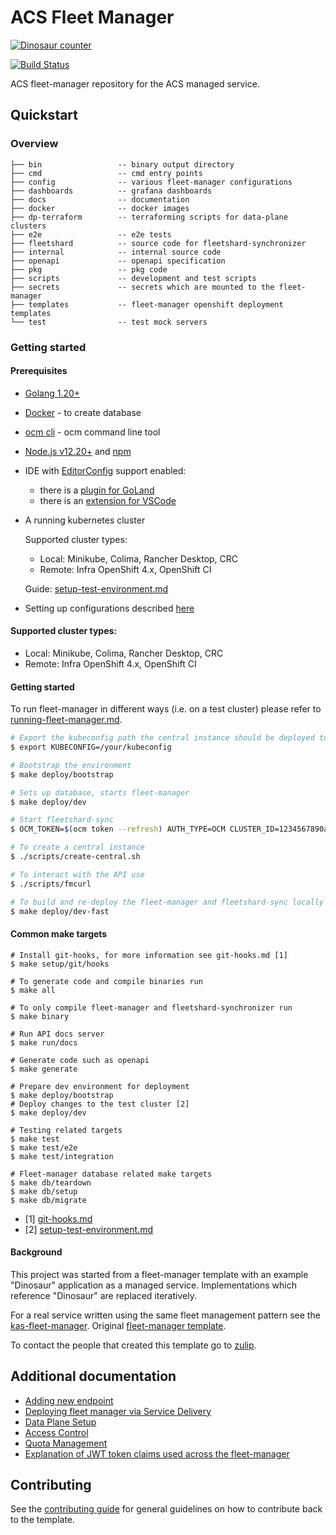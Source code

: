 # ACS Fleet Manager
[![Dinosaur counter](https://dinosaurs.rhacs-dev.com/)](https://sourcegraph.com/search?q=context:global+repo:stackrox/acs-fleet-manager+dinosaur+count:all&patternType=standard)

[![Build Status](https://ci.ext.devshift.net/view/acs-fleet-manager/job/stackrox-acs-fleet-manager-build-and-push-main/badge/icon)](https://ci.ext.devshift.net/view/acs-fleet-manager/job/stackrox-acs-fleet-manager-build-and-push-main/)

ACS fleet-manager repository for the ACS managed service.

## Quickstart


### Overview

```
├── bin                 -- binary output directory  
├── cmd                 -- cmd entry points
├── config              -- various fleet-manager configurations
├── dashboards          -- grafana dashboards
├── docs                -- documentation
├── docker              -- docker images
├── dp-terraform        -- terraforming scripts for data-plane clusters
├── e2e                 -- e2e tests
├── fleetshard          -- source code for fleetshard-synchronizer
├── internal            -- internal source code
├── openapi             -- openapi specification
├── pkg                 -- pkg code
├── scripts             -- development and test scripts
├── secrets             -- secrets which are mounted to the fleet-manager
├── templates           -- fleet-manager openshift deployment templates
└── test                -- test mock servers
```

### Getting started

#### Prerequisites

* [Golang 1.20+](https://golang.org/dl/)
* [Docker](https://docs.docker.com/get-docker/) - to create database
* [ocm cli](https://github.com/openshift-online/ocm-cli/releases) - ocm command line tool
* [Node.js v12.20+](https://nodejs.org/en/download/) and [npm](https://docs.npmjs.com/downloading-and-installing-node-js-and-npm)
* IDE with [EditorConfig](https://editorconfig.org/) support enabled:
  - there is a [plugin for GoLand](https://www.jetbrains.com/help/go/configuring-code-style.html#editorconfig)
  - there is an [extension for VSCode](https://marketplace.visualstudio.com/items?itemName=EditorConfig.EditorConfig)
* A running kubernetes cluster

  Supported cluster types:
    * Local: Minikube, Colima, Rancher Desktop, CRC
    * Remote: Infra OpenShift 4.x, OpenShift CI

  Guide: [setup-test-environment.md](./docs/development/setup-test-environment.md#prepare-the-environment)
* Setting up configurations described [here](./docs/development/populating-configuration.md#interacting-with-the-fleet-manager-api)

#### Supported cluster types:
* Local: Minikube, Colima, Rancher Desktop, CRC
* Remote: Infra OpenShift 4.x, OpenShift CI

#### Getting started

To run fleet-manager in different ways (i.e. on a test cluster) please refer to [running-fleet-manager.md](./docs/development/running-fleet-manager.md).

```bash
# Export the kubeconfig path the central instance should be deployed to
$ export KUBECONFIG=/your/kubeconfig

# Bootstrap the environment
$ make deploy/bootstrap

# Sets up database, starts fleet-manager
$ make deploy/dev

# Start fleetshard-sync
$ OCM_TOKEN=$(ocm token --refresh) AUTH_TYPE=OCM CLUSTER_ID=1234567890abcdef1234567890abcdef ./fleetshard-sync

# To create a central instance
$ ./scripts/create-central.sh

# To interact with the API use
$ ./scripts/fmcurl

# To build and re-deploy the fleet-manager and fleetshard-sync locally run:
$ make deploy/dev-fast
```

#### Common make targets

```shell
# Install git-hooks, for more information see git-hooks.md [1]
$ make setup/git/hooks

# To generate code and compile binaries run
$ make all

# To only compile fleet-manager and fleetshard-synchronizer run
$ make binary

# Run API docs server
$ make run/docs

# Generate code such as openapi
$ make generate

# Prepare dev environment for deployment
$ make deploy/bootstrap
# Deploy changes to the test cluster [2]
$ make deploy/dev

# Testing related targets
$ make test
$ make test/e2e
$ make test/integration

# Fleet-manager database related make targets
$ make db/teardown
$ make db/setup
$ make db/migrate
```

* [1] [git-hooks.md](./docs/development/git-hooks.md)
* [2] [setup-test-environment.md](./docs/development/setup-test-environment.md)

#### Background

This project was started from a fleet-manager template with an example "Dinosaur" application as a managed service.
Implementations which reference "Dinosaur" are replaced iteratively.

For a real service written using the same fleet management pattern see the
[kas-fleet-manager](https://github.com/bf2fc6cc711aee1a0c2a/kas-fleet-manager).
Original [fleet-manager template](https://github.com/bf2fc6cc711aee1a0c2a/ffm-fleet-manager-go-template).

To contact the people that created this template go to [zulip](https://bf2.zulipchat.com/).

## Additional documentation

- [Adding new endpoint](docs/development/adding-a-new-endpoint.md)
- [Deploying fleet manager via Service Delivery](docs/legacy/onboarding-with-service-delivery.md)
- [Data Plane Setup](docs/legacy/data-plane-osd-cluster-options.md)
- [Access Control](docs/legacy/access-control.md)
- [Quota Management](docs/quota/quota.md)
- [Explanation of JWT token claims used across the fleet-manager](docs/auth/jwt-claims.md)

## Contributing

See the [contributing guide](CONTRIBUTING.md) for general guidelines on how to
contribute back to the template.
